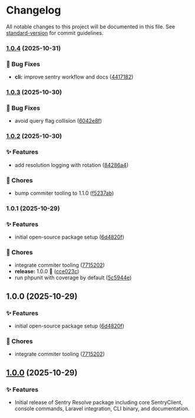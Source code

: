 # Changelog

All notable changes to this project will be documented in this file. See [standard-version](https://github.com/conventional-changelog/standard-version) for commit guidelines.

### [1.0.4](https://github.com/programinglive/sentry-resolve/compare/v1.0.3...v1.0.4) (2025-10-31)


### 🐛 Bug Fixes

* **cli:** improve sentry workflow and docs ([4417182](https://github.com/programinglive/sentry-resolve/commit/44171821434229cd755df753ffd67e26c14de448))

### [1.0.3](https://github.com/programinglive/sentry-resolve/compare/v1.0.2...v1.0.3) (2025-10-30)


### 🐛 Bug Fixes

* avoid query flag collision ([6042e8f](https://github.com/programinglive/sentry-resolve/commit/6042e8fcbc9376b7dba9588f80b45dfa0092b397))

### [1.0.2](https://github.com/programinglive/sentry-resolve/compare/v1.0.1...v1.0.2) (2025-10-30)


### ✨ Features

* add resolution logging with rotation ([84286a4](https://github.com/programinglive/sentry-resolve/commit/84286a4c220b25e28034f7ce23741b07ffcf5e21))


### 🧹 Chores

* bump commiter tooling to 1.1.0 ([f5237ab](https://github.com/programinglive/sentry-resolve/commit/f5237abb2f95ebf997ba746d85290727916a30f6))

### 1.0.1 (2025-10-29)


### ✨ Features

* initial open-source package setup ([6d4820f](https://github.com/programinglive/sentry-resolve/commit/6d4820fea7a66bd1080c3c336f45b1b432bcef1e))


### 🧹 Chores

* integrate commiter tooling ([7715202](https://github.com/programinglive/sentry-resolve/commit/7715202920346aadf4cc95a6b49123dae58f987a))
* **release:** 1.0.0 🚀 ([cce023c](https://github.com/programinglive/sentry-resolve/commit/cce023ca1f045915be8542e4f02ec51b663c80ec))
* run phpunit with coverage by default ([5c5944e](https://github.com/programinglive/sentry-resolve/commit/5c5944e8bd959d09ec924c28a6492c9faaec553f))

## 1.0.0 (2025-10-29)


### ✨ Features

* initial open-source package setup ([6d4820f](https://github.com/programinglive/sentry-resolve/commit/6d4820fea7a66bd1080c3c336f45b1b432bcef1e))


### 🧹 Chores

* integrate commiter tooling ([7715202](https://github.com/programinglive/sentry-resolve/commit/7715202920346aadf4cc95a6b49123dae58f987a))

## [1.0.0](https://github.com/programinglive/sentry-resolve/compare/v0.0.0...v1.0.0) (2025-10-29)

### ✨ Features
- Initial release of Sentry Resolve package including core SentryClient, console commands, Laravel integration, CLI binary, and documentation.
